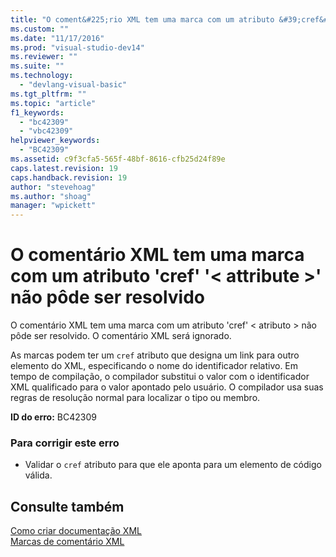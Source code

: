 ```yaml
---
title: "O coment&#225;rio XML tem uma marca com um atributo &#39;cref&#39; &#39;&lt; attribute &gt;&#39; n&#227;o p&#244;de ser resolvido | Microsoft Docs"
ms.custom: ""
ms.date: "11/17/2016"
ms.prod: "visual-studio-dev14"
ms.reviewer: ""
ms.suite: ""
ms.technology: 
  - "devlang-visual-basic"
ms.tgt_pltfrm: ""
ms.topic: "article"
f1_keywords: 
  - "bc42309"
  - "vbc42309"
helpviewer_keywords: 
  - "BC42309"
ms.assetid: c9f3cfa5-565f-48bf-8616-cfb25d24f89e
caps.latest.revision: 19
caps.handback.revision: 19
author: "stevehoag"
ms.author: "shoag"
manager: "wpickett"
---
```

# O coment&#225;rio XML tem uma marca com um atributo &#39;cref&#39; &#39;&lt; attribute &gt;&#39; n&#227;o p&#244;de ser resolvido
O comentário XML tem uma marca com um atributo 'cref' \< atributo \> não pôde ser resolvido. O comentário XML será ignorado.  
  
 As marcas podem ter um `cref` atributo que designa um link para outro elemento do XML, especificando o nome do identificador relativo. Em tempo de compilação, o compilador substitui o valor com o identificador XML qualificado para o valor apontado pelo usuário. O compilador usa suas regras de resolução normal para localizar o tipo ou membro.  
  
 **ID do erro:** BC42309  
  
### Para corrigir este erro  
  
-   Validar o `cref` atributo para que ele aponta para um elemento de código válida.  
  
## Consulte também  
 [Como criar documentação XML](../Topic/How%20to:%20Create%20XML%20Documentation%20in%20Visual%20Basic.md)   
 [Marcas de comentário XML](../../visual-basic/language-reference/xmldoc/recommended-xml-tags-for-documentation-comments.md)